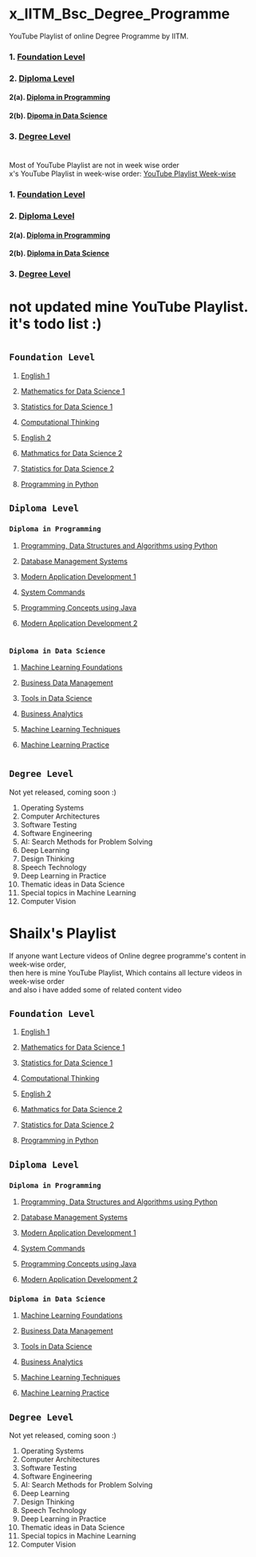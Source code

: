 <!Doctype HTML>
# x_IITM_Bsc_Degree_Programme
YouTube Playlist of online Degree Programme by IITM.


### 1. [Foundation Level](https://github.com/Shailesh0209/x_IITM_Bsc_Degree_Programme#foundation-level)
### 2. [Diploma Level](https://github.com/Shailesh0209/x_IITM_Bsc_Degree_Programme#diploma-level)
#### 2(a). [Diploma in Programming](https://github.com/Shailesh0209/x_IITM_Bsc_Degree_Programme#diploma-in-programming)
#### 2(b). [Dipoma in Data Science](https://github.com/Shailesh0209/x_IITM_Bsc_Degree_Programme#diploma-in-data-science)
### 3. [Degree Level](https://github.com/Shailesh0209/x_IITM_Bsc_Degree_Programme#degree-level)
#


Most of YouTube Playlist are not in week wise order</br>
x's YouTube Playlist in week-wise order: [YouTube Playlist Week-wise](https://github.com/Shailesh0209/x_IITM_Bsc_Degree_Programme#shailxs-playlist)


### 1. [Foundation Level](https://github.com/Shailesh0209/x_IITM_Bsc_Degree_Programme#foundation-level-1)
### 2. [Diploma Level](https://github.com/Shailesh0209/x_IITM_Bsc_Degree_Programme#diploma-level-1)
#### 2(a). [Diploma in Programming](https://github.com/Shailesh0209/x_IITM_Bsc_Degree_Programme#diploma-in-programming-1)
#### 2(b). [Diploma in Data Science](https://github.com/Shailesh0209/x_IITM_Bsc_Degree_Programme#diploma-in-data-science)
### 3. [Degree Level](https://github.com/Shailesh0209/x_IITM_Bsc_Degree_Programme#degree-level-1)
#

# not updated mine YouTube Playlist. it's todo list :)

#
## `Foundation Level`
1. [English 1](https://www.youtube.com/watch?v=hImZsXxKTcE&list=PLZ2ps__7DhBbf28nnkgAuFwaWjGtjaNck)

2. [Mathematics for Data Science 1](https://www.youtube.com/watch?v=F9BZ5JsnjYM&list=PLZ2ps__7DhBZYDZo9A0pZ_i0xhstrk5cR)

3. [Statistics for Data Science 1](https://www.youtube.com/watch?v=V5fqShLVpoI&list=PLZ2ps__7DhBYrMs3zybOqr1DzMFCX49xG)

4. [Computational Thinking](https://www.youtube.com/watch?v=k3tRp-OW9oQ&list=PLZ2ps__7DhBYSzaAFqpyQKqmoni-EefS7)

5. [English 2](https://www.youtube.com/watch?v=8pONR3uNSb4&list=PLZ2ps__7DhBbWy3GL4oWKXGrwf6Ul8Cry)

6. [Mathmatics for Data Science 2](https://www.youtube.com/watch?v=0WHixZdnxTQ&list=PLZ2ps__7DhBboGlwPVSsWP8loAJCLrKc8)

7. [Statistics for Data Science 2](https://www.youtube.com/watch?v=k4oWqYT6tjk&list=PLZ2ps__7DhBbLZ6RdNTIXvFdaMpvqagt0)

8. [Programming in Python](https://www.youtube.com/watch?v=8ndsDXohLMQ&list=PLZ2ps__7DhBb2cXAu5PevO_mzgS3Fj3Fs)



## `Diploma Level`



### `Diploma in Programming`
1. [Programming, Data Structures and Algorithms using Python](https://www.youtube.com/watch?v=G-XixYjFNnA&list=PLZ2ps__7DhBaDccbZRgiU1sHX2gZrQ-XT)

2. [Database Management Systems](https://www.youtube.com/watch?v=OMHbGm9SQuE&list=PLZ2ps__7DhBYc4jkUk_yQAjYEVFzVzhdU)

3. [Modern Application Development 1](https://www.youtube.com/watch?v=aHECVnSRl1M&list=PLZ2ps__7DhBZGVuyXs2l3KJtiHs0KMVE7)

4. [System Commands](https://www.youtube.com/watch?v=PHrN7yp1AJw&list=PLZ2ps__7DhBajgl-4et7X2BjOIObqlp81)

5. [Programming Concepts using Java](https://www.youtube.com/watch?v=3a1FXBR6QXY&list=PLZ2ps__7DhBaXTORd_OKXZRXCMh3dGnBZ)

6. [Modern Application Development 2](https://www.youtube.com/watch?v=Szn0FoMfx10&list=PLZ2ps__7DhBY-wnDqzP1JQVaX3A-dfd1o)
#

### `Diploma in Data Science`
1. [Machine Learning Foundations](https://www.youtube.com/watch?v=zuS1WZQGhAs&list=PLZ2ps__7DhBammhVmBE9f5eezTj2kDfTN)

2. [Business Data Management](https://www.youtube.com/watch?v=FexbZQph2uM&list=PLZ2ps__7DhBbJ-X4TNz-elPXEvBN30iZq)

3. [Tools in Data Science](https://www.youtube.com/playlist?list=PLZ2ps__7DhBZJ2q_hd8ZbDRgOJlB0CZLw)

4. [Business Analytics](https://www.youtube.com/watch?v=_0z2c-Awpt0&list=PLZ2ps__7DhBaLi6KQP_MHx_oGQHnqlTji)

5. [Machine Learning Techniques](https://www.youtube.com/watch?v=ZXirVUPu_lY&list=PLZ2ps__7DhBbim4oKfdSdOpLyUwNd8UQL)

6. [Machine Learning Practice](https://www.youtube.com/playlist?list=PLZ2ps__7DhBb3ovNQam2c_WcGeiW9OhQo)

#

## `Degree Level` 
Not yet released, coming soon :)

1. Operating Systems
2. Computer Architectures
3. Software Testing
4. Software Engineering
5. AI: Search Methods for Problem Solving
6. Deep Learning
7. Design Thinking
8. Speech Technology
9. Deep Learning in Practice
10. Thematic ideas in Data Science
11. Special topics in Machine Learning
12. Computer Vision

# Shailx's Playlist
If anyone want Lecture videos of Online degree programme's content in week-wise order,</br>
then here is mine YouTube Playlist, Which contains all lecture videos in week-wise order</br>
and also i have added some of related content video

## `Foundation Level`

1. [English 1](https://www.youtube.com/watch?v=hImZsXxKTcE&list=PLZ2ps__7DhBbf28nnkgAuFwaWjGtjaNck)

2. [Mathematics for Data Science 1](https://www.youtube.com/watch?v=F9BZ5JsnjYM&list=PLZ2ps__7DhBZYDZo9A0pZ_i0xhstrk5cR)

3. [Statistics for Data Science 1](https://www.youtube.com/watch?v=V5fqShLVpoI&list=PLZ2ps__7DhBYrMs3zybOqr1DzMFCX49xG)

4. [Computational Thinking](https://www.youtube.com/watch?v=k3tRp-OW9oQ&list=PLZ2ps__7DhBYSzaAFqpyQKqmoni-EefS7)

5. [English 2](https://www.youtube.com/watch?v=8pONR3uNSb4&list=PLZ2ps__7DhBbWy3GL4oWKXGrwf6Ul8Cry)

6. [Mathmatics for Data Science 2](https://www.youtube.com/watch?v=0WHixZdnxTQ&list=PLZ2ps__7DhBboGlwPVSsWP8loAJCLrKc8)

7. [Statistics for Data Science 2](https://www.youtube.com/watch?v=zGD2c1wLIbI&list=PLyGVjd4KQp10f5OjNu55mOO1lMp3G5JJ2)

8. [Programming in Python](https://www.youtube.com/watch?v=8ndsDXohLMQ&list=PLZ2ps__7DhBb2cXAu5PevO_mzgS3Fj3Fs)


## `Diploma Level`

### `Diploma in Programming`

1. [Programming, Data Structures and Algorithms using Python](https://www.youtube.com/watch?v=G-XixYjFNnA&list=PLyGVjd4KQp13MVct6TVOgiTXq76L6GMkK)

2. [Database Management Systems](https://www.youtube.com/watch?v=qw--VYLpxG4&list=PLyGVjd4KQp11oOpYwUHrm12zsj-2MxIOl)

3. [Modern Application Development 1](https://www.youtube.com/watch?v=C2DBDZKkLss&list=PLyGVjd4KQp10n-c9vVy3-4YISXAf4uUVg)

4. [System Commands](https://www.youtube.com/watch?v=PHrN7yp1AJw&list=PLyGVjd4KQp11cWGJHEuz_J-FQAz3E1NJU)

5. [Programming Concepts using Java](https://www.youtube.com/watch?v=Ae-r8hsbPUo&list=PLyGVjd4KQp13YjiVHTPmF02IhdH7_KMc8)

6. [Modern Application Development 2](https://www.youtube.com/watch?v=meTpMP0J5E8&list=PLyGVjd4KQp10KD5fWc1Md2xozSrvo1ktD)

### `Diploma in Data Science`

1. [Machine Learning Foundations](https://www.youtube.com/watch?v=zssr9nOZlVg&list=PLyGVjd4KQp13Z2ufLGYqJ07fPoB-6KVfp)

2. [Business Data Management](https://www.youtube.com/watch?v=FexbZQph2uM&list=PLyGVjd4KQp13zWPJ3MBWgXWoGBd8uHM4e)

3. [Tools in Data Science](https://www.youtube.com/watch?v=ua-CiDNNj30&list=PLyGVjd4KQp12smiaapF8UOwwdFYFXMlOI)

4. [Business Analytics](https://www.youtube.com/watch?v=_0z2c-Awpt0&list=PLyGVjd4KQp101MLyjZVQRabswTqu9uk3R)

5. [Machine Learning Techniques](https://www.youtube.com/watch?v=Gh-xtsfJStA&list=PLyGVjd4KQp10Or3UfNXzQuIba1_eN91OO)

6. [Machine Learning Practice](https://www.youtube.com/watch?v=6YOOkVZlYJc&list=PLyGVjd4KQp13HB4vo0f_ztrpR8dPrDNKP)


## `Degree Level` 
Not yet released, coming soon :)

1. Operating Systems
2. Computer Architectures
3. Software Testing
4. Software Engineering
5. AI: Search Methods for Problem Solving
6. Deep Learning
7. Design Thinking
8. Speech Technology
9. Deep Learning in Practice
10. Thematic ideas in Data Science
11. Special topics in Machine Learning
12. Computer Vision
